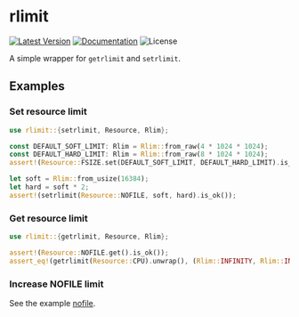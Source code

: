 # rlimit

[![Latest Version]][crates.io]
[![Documentation]][docs.rs] 
![License]

A simple wrapper for `getrlimit` and `setrlimit`.

[crates.io]: https://crates.io/crates/rlimit
[Latest Version]: https://img.shields.io/crates/v/rlimit.svg
[Documentation]: https://docs.rs/rlimit/badge.svg
[docs.rs]: https://docs.rs/rlimit
[License]: https://img.shields.io/crates/l/rlimit.svg

## Examples

### Set resource limit

```rust
use rlimit::{setrlimit, Resource, Rlim};

const DEFAULT_SOFT_LIMIT: Rlim = Rlim::from_raw(4 * 1024 * 1024);
const DEFAULT_HARD_LIMIT: Rlim = Rlim::from_raw(8 * 1024 * 1024);
assert!(Resource::FSIZE.set(DEFAULT_SOFT_LIMIT, DEFAULT_HARD_LIMIT).is_ok());

let soft = Rlim::from_usize(16384);
let hard = soft * 2;
assert!(setrlimit(Resource::NOFILE, soft, hard).is_ok());
```

### Get resource limit

```rust
use rlimit::{getrlimit, Resource, Rlim};

assert!(Resource::NOFILE.get().is_ok());
assert_eq!(getrlimit(Resource::CPU).unwrap(), (Rlim::INFINITY, Rlim::INFINITY));
```

### Increase NOFILE limit

See the example [nofile](https://github.com/Nugine/rlimit/tree/v0.5.0/examples/nofile.rs).
